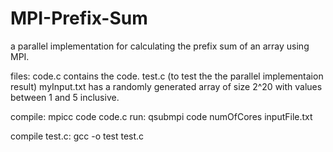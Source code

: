 # MPI-Prefix-Sum
a parallel implementation for calculating the prefix sum of an array using MPI.

files:
code.c contains the code.
test.c (to test the the parallel implementaion result)
myInput.txt has a randomly generated array of size 2^20 with values between 1 and 5 inclusive.

compile: mpicc code code.c
run: qsubmpi code numOfCores inputFile.txt

compile test.c: gcc -o test test.c
